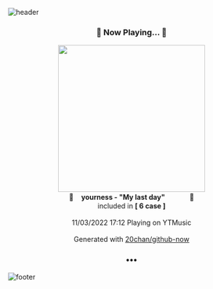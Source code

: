 ![header](https://capsule-render.vercel.app/api?type=wave&height=170&section=header&text=Hi.%20I'm%20SHIFT&fontColor=090707&fontAlignX=45&fontAlignY=65&fontSize=100)

<h3 align="center">🎵 Now Playing... 🎵</h3>
<p align="center">
  <a href="https://music.youtube.com/watch?v=No_xE2-52qI">
    <img width="300" src="https://lh3.googleusercontent.com/VLnLP4Jz4eI1OlKow3LpV7MZEWFrKxABF_OW6a4jH16_n83QYkxXbaklE6L4H1_PdwHjZB68sUPDSjrV_Q">
  </a>
  <br>
  🎵&nbsp&nbsp&nbsp <b>yourness - "My last day" 　 　</b> &nbsp&nbsp&nbsp🎵
  <br>
  included in <b>[ 6 case ]</b>
  
  <br />
  <br />
  11/03/2022 17:12 Playing on YTMusic
  <br />
  <br />
  Generated with <a href="https://github.com/20chan/github-now">20chan/github-now</a>
</p>

<h3 align="center">•••</h3>

![footer](https://capsule-render.vercel.app/api?type=wave&height=150&section=footer)
